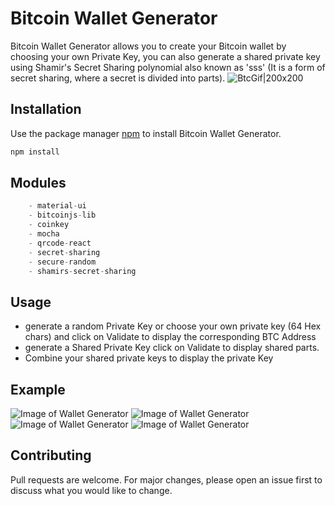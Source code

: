 # Bitcoin Wallet Generator

Bitcoin Wallet Generator allows you to create your Bitcoin wallet by choosing your own Private Key, 
you can also generate a shared private key using Shamir's Secret Sharing polynomial also known as 'sss' 
(It is a form of secret sharing, where a secret is divided into parts). ![BtcGif|200x200](https://media.giphy.com/media/l49JMVDvP8D38LHwI/giphy.gif)

## Installation

Use the package manager [npm](https://www.npmjs.com/) to install Bitcoin Wallet Generator.

```bash
npm install
```

## Modules

```javascript
    - material-ui
    - bitcoinjs-lib
    - coinkey
    - mocha
    - qrcode-react
    - secret-sharing
    - secure-random
    - shamirs-secret-sharing
```

## Usage
- generate a random Private Key or choose your own private key (64 Hex chars) and click on Validate to display the corresponding BTC Address
- generate a Shared Private Key click on Validate to display shared parts.
- Combine your shared private keys to display the private Key

## Example

![Image of Wallet Generator](https://github.com/Aboudjem/WalletGenerator/blob/master/public/img/BitcoinGenerator1.png)
![Image of Wallet Generator](https://github.com/Aboudjem/WalletGenerator/blob/master/public/img/BitcoinGenerator2.png)
![Image of Wallet Generator](https://github.com/Aboudjem/WalletGenerator/blob/master/public/img/BitcoinGenerator3.png)
![Image of Wallet Generator](https://github.com/Aboudjem/WalletGenerator/blob/master/public/img/BitcoinGenerator4.png)


## Contributing
Pull requests are welcome. For major changes, please open an issue first to discuss what you would like to change.
